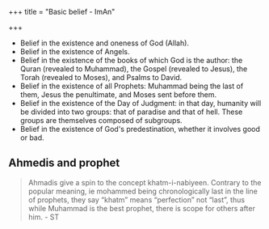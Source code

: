 +++
title = "Basic belief - ImAn"

+++
- Belief in the existence and oneness of God (Allah).
- Belief in the existence of Angels.
- Belief in the existence of the books of which God is the author: the Quran (revealed to Muhammad), the Gospel (revealed to Jesus), the Torah (revealed to Moses), and Psalms to David.
- Belief in the existence of all Prophets: Muhammad being the last of them, Jesus the penultimate, and Moses sent before them.
- Belief in the existence of the Day of Judgment: in that day, humanity will be divided into two groups: that of paradise and that of hell. These groups are themselves composed of subgroups.
- Belief in the existence of God's predestination, whether it involves good or bad.

## Ahmedis and prophet
> Ahmadis give a spin to the concept khatm-i-nabiyeen. Contrary to the popular meaning, ie mohammed being chronologically last in the line of prophets, they say “khatm” means “perfection” not “last”, thus while Muhammad is the best prophet, there is scope for others after him. - ST

